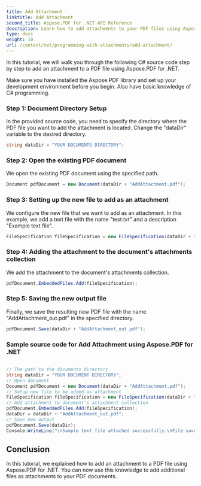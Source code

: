 ```yaml
---
title: Add Attachment
linktitle: Add Attachment
second_title: Aspose.PDF for .NET API Reference
description: Learn how to add attachments to your PDF files using Aspose.PDF for .NET. Step-by-step guide for easy handling.
type: docs
weight: 10
url: /content/net/programming-with-attachments/add-attachment/
---
```


In this tutorial, we will walk you through the following C# source code step by step to add an attachment to a PDF file using Aspose.PDF for .NET.

Make sure you have installed the Aspose.PDF library and set up your development environment before you begin. Also have basic knowledge of C# programming.

### Step 1: Document Directory Setup

In the provided source code, you need to specify the directory where the PDF file you want to add the attachment is located. Change the "dataDir" variable to the desired directory.

```csharp
string dataDir = "YOUR DOCUMENTS DIRECTORY";
```

### Step 2: Open the existing PDF document

We open the existing PDF document using the specified path.

```csharp
Document pdfDocument = new Document(dataDir + "AddAttachment.pdf");
```

### Step 3: Setting up the new file to add as an attachment

We configure the new file that we want to add as an attachment. In this example, we add a text file with the name "test.txt" and a description "Example text file".

```csharp
FileSpecification fileSpecification = new FileSpecification(dataDir + "test.txt", "Sample text file");
```

### Step 4: Adding the attachment to the document's attachments collection

We add the attachment to the document's attachments collection.

```csharp
pdfDocument.EmbeddedFiles.Add(fileSpecification);
```

### Step 5: Saving the new output file

Finally, we save the resulting new PDF file with the name "AddAttachment_out.pdf" in the specified directory.

```csharp
pdfDocument.Save(dataDir + "AddAttachment_out.pdf");
```

### Sample source code for Add Attachment using Aspose.PDF for .NET
 
```csharp

// The path to the documents directory.
string dataDir = "YOUR DOCUMENT DIRECTORY";
// Open document
Document pdfDocument = new Document(dataDir + "AddAttachment.pdf");
// Setup new file to be added as attachment
FileSpecification fileSpecification = new FileSpecification(dataDir + "test.txt", "Sample text file");
// Add attachment to document's attachment collection
pdfDocument.EmbeddedFiles.Add(fileSpecification);
dataDir = dataDir + "AddAttachment_out.pdf";
// Save new output
pdfDocument.Save(dataDir);
Console.WriteLine("\nSample text file attached successfully.\nFile saved at " + dataDir);

```

## Conclusion

In this tutorial, we explained how to add an attachment to a PDF file using Aspose.PDF for .NET. You can now use this knowledge to add additional files as attachments to your PDF documents.
